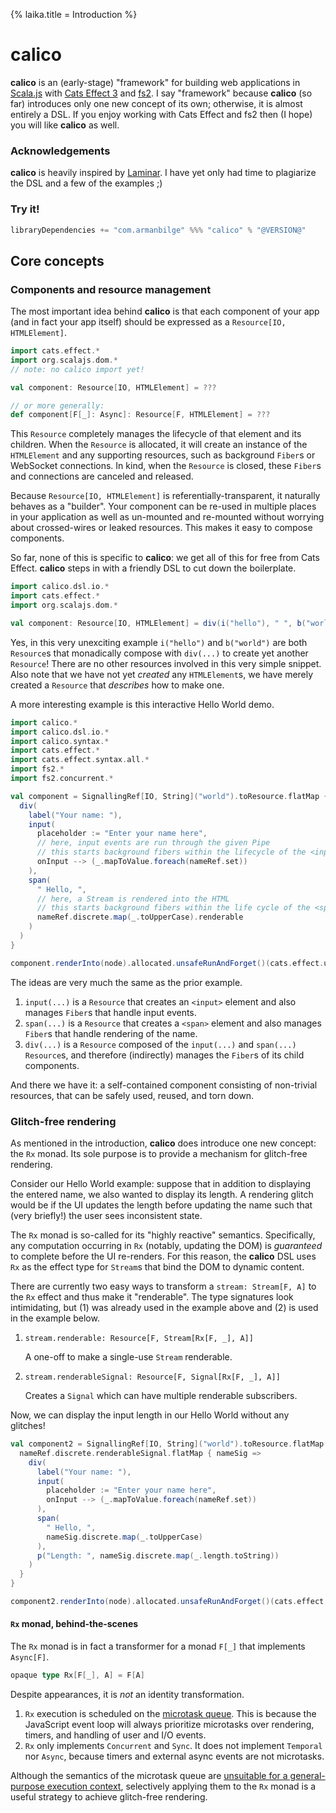 {% laika.title = Introduction %}

# calico

**calico** is an (early-stage) "framework" for building web applications in [Scala.js](https://www.scala-js.org/) with [Cats Effect 3](https://typelevel.org/cats-effect/) and [fs2](https://fs2.io/). I say "framework" because **calico** (so far) introduces only one new concept of its own; otherwise, it is almost entirely a DSL. If you enjoy working with Cats Effect and fs2 then (I hope) you will like **calico** as well.

### Acknowledgements
**calico** is heavily inspired by [Laminar](https://Laminar.dev/). I have yet only had time to plagiarize the DSL and a few of the examples ;)

### Try it!

```scala
libraryDependencies += "com.armanbilge" %%% "calico" % "@VERSION@"
```

## Core concepts

### Components and resource management

The most important idea behind **calico** is that each component of your app (and in fact your app itself) should be expressed as a `Resource[IO, HTMLElement]`.

```scala
import cats.effect.*
import org.scalajs.dom.*
// note: no calico import yet!

val component: Resource[IO, HTMLElement] = ???

// or more generally:
def component[F[_]: Async]: Resource[F, HTMLElement] = ???
```

This `Resource` completely manages the lifecycle of that element and its children. When the `Resource` is allocated, it will create an instance of the `HTMLElement` and any supporting resources, such as background `Fiber`s or WebSocket connections. In kind, when the `Resource` is closed, these `Fiber`s and connections are canceled and released.

Because `Resource[IO, HTMLElement]` is referentially-transparent, it naturally behaves as a "builder". Your component can be re-used in multiple places in your application as well as un-mounted and re-mounted without worrying about crossed-wires or leaked resources. This makes it easy to compose components.

So far, none of this is specific to **calico**: we get all of this for free from Cats Effect. **calico** steps in with a friendly DSL to cut down the boilerplate.
```scala mdoc:js:compile-only
import calico.dsl.io.*
import cats.effect.*
import org.scalajs.dom.*

val component: Resource[IO, HTMLElement] = div(i("hello"), " ", b("world"))
```

Yes, in this very unexciting example `i("hello")` and `b("world")` are both `Resource`s that monadically compose with `div(...)` to create yet another `Resource`! There are no other resources involved in this very simple snippet. Also note that we have not yet _created_ any `HTMLElement`s, we have merely created a `Resource` that _describes_ how to make one.

A more interesting example is this interactive Hello World demo.

```scala mdoc:js:shared
import calico.*
import calico.dsl.io.*
import calico.syntax.*
import cats.effect.*
import cats.effect.syntax.all.*
import fs2.*
import fs2.concurrent.*

val component = SignallingRef[IO, String]("world").toResource.flatMap { nameRef =>
  div(
    label("Your name: "),
    input(
      placeholder := "Enter your name here",
      // here, input events are run through the given Pipe
      // this starts background fibers within the lifecycle of the <input> element
      onInput --> (_.mapToValue.foreach(nameRef.set))
    ),
    span(
      " Hello, ",
      // here, a Stream is rendered into the HTML
      // this starts background fibers within the life cycle of the <span> element
      nameRef.discrete.map(_.toUpperCase).renderable
    )
  )
}
```

```scala mdoc:js:invisible
component.renderInto(node).allocated.unsafeRunAndForget()(cats.effect.unsafe.IORuntime.global)
```

The ideas are very much the same as the prior example.

1. `input(...)` is a `Resource` that creates an `<input>` element and also manages `Fiber`s that handle input events. 
2. `span(...)` is a `Resource` that creates a `<span>` element and also manages `Fiber`s that handle rendering of the name.
3. `div(...)` is a `Resource` composed of the `input(...)` and `span(...)` `Resource`s, and therefore (indirectly) manages the `Fiber`s of its child components.

And there we have it: a self-contained component consisting of non-trivial resources, that can be safely used, reused, and torn down.

### Glitch-free rendering

As mentioned in the introduction, **calico** does introduce one new concept: the `Rx` monad. Its sole purpose is to provide a mechanism for glitch-free rendering.

Consider our Hello World example: suppose that in addition to displaying the entered name, we also wanted to display its length. A rendering glitch would be if the UI updates the length before updating the name such that (very briefly!) the user sees inconsistent state.

The `Rx` monad is so-called for its "highly reactive" semantics. Specifically, any computation occurring in `Rx` (notably, updating the DOM) is _guaranteed_ to complete before the UI re-renders. For this reason, the **calico** DSL uses `Rx` as the effect type for `Stream`s that bind the DOM to dynamic content.

There are currently two easy ways to transform a `stream: Stream[F, A]` to the `Rx` effect and thus make it "renderable". The type signatures look intimidating, but (1) was already used in the example above and (2) is used in the example below.

1. `stream.renderable: Resource[F, Stream[Rx[F, _], A]]`
   
   A one-off to make a single-use `Stream` renderable.

2. `stream.renderableSignal: Resource[F, Signal[Rx[F, _], A]]`

   Creates a `Signal` which can have multiple renderable subscribers.

Now, we can display the input length in our Hello World without any glitches!

```scala mdoc:js:shared
val component2 = SignallingRef[IO, String]("world").toResource.flatMap { nameRef =>
  nameRef.discrete.renderableSignal.flatMap { nameSig =>
    div(
      label("Your name: "),
      input(
        placeholder := "Enter your name here",
        onInput --> (_.mapToValue.foreach(nameRef.set))
      ),
      span(
        " Hello, ",
        nameSig.discrete.map(_.toUpperCase)
      ),
      p("Length: ", nameSig.discrete.map(_.length.toString))
    )
  }
}
```

```scala mdoc:js:invisible
component2.renderInto(node).allocated.unsafeRunAndForget()(cats.effect.unsafe.IORuntime.global)
```

#### `Rx` monad, behind-the-scenes

The `Rx` monad is in fact a transformer for a monad `F[_]` that implements `Async[F]`.
```scala
opaque type Rx[F[_], A] = F[A]
```

Despite appearances, it is _not_ an identity transformation.

1. `Rx` execution is scheduled on the [microtask queue](https://javascript.info/event-loop#macrotasks-and-microtasks). This is because the JavaScript event loop will always prioritize microtasks over rendering, timers, and handling of user and I/O events.
2. `Rx` only implements `Concurrent` and `Sync`. It does not implement `Temporal` nor `Async`, because timers and external async events are not microtasks.

Although the semantics of the microtask queue are [unsuitable for a general-purpose execution context](https://github.com/scala-js/scala-js-macrotask-executor#background), selectively applying them to the `Rx` monad is a useful strategy to achieve glitch-free rendering.